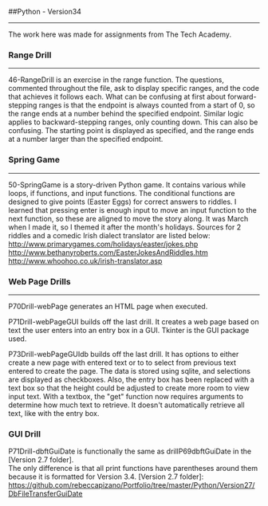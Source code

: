 ##Python - Version34
___

The work here was made for assignments from The Tech Academy.


### Range Drill
---
46-RangeDrill is an exercise in the range function. The questions, commented throughout the file, ask to display specific ranges, and the code that achieves it follows each. What can be confusing at first about forward-stepping ranges is that the endpoint is always counted from a start of 0, so the range ends at a number behind the specified endpoint. Similar logic applies to backward-stepping ranges, only counting down. This can also be confusing. The starting point is displayed as specified, and the range ends at a number larger than the specified endpoint.

### Spring Game
---
50-SpringGame is a story-driven Python game. It contains various while loops, if functions, and input functions. The conditional functions are designed to give points (Easter Eggs) for correct answers to riddles. I learned that pressing enter is enough input to move an input function to the next function, so these are aligned to move the story along. It was March when I made it, so I themed it after the month's holidays. Sources for 2 riddles and a comedic Irish dialect translator are listed below: </br>
http://www.primarygames.com/holidays/easter/jokes.php </br>
http://www.bethanyroberts.com/EasterJokesAndRiddles.htm </br>
http://www.whoohoo.co.uk/irish-translator.asp

### Web Page Drills
---
P70Drill-webPage generates an HTML page when executed.

P71Drill-webPageGUI  builds off the last drill. It creates a web page based on text the user enters into an entry box in a GUI. Tkinter is the GUI package used.

P73Drill-webPageGUIdb builds off the last drill. It has options to either create a new page with entered text or to to select from previous text entered to create the page. The data is stored using sqlite, and selections are displayed as checkboxes. Also, the entry box has been replaced with a text box so that the height could be adjusted to create more room to view input text. With a textbox, the "get" function now requires arguments to determine how much text to retrieve. It doesn't automatically retrieve all text, like with the entry box. 

### GUI Drill
P71Drill-dbftGuiDate is functionally the same as drillP69dbftGuiDate in the [Version 2.7 folder]. </br>
The only difference is that all print functions have parentheses around them because it is formatted for Version 3.4.
[Version 2.7 folder]: https://github.com/rebeccapizano/Portfolio/tree/master/Python/Version27/DbFileTransferGuiDate
